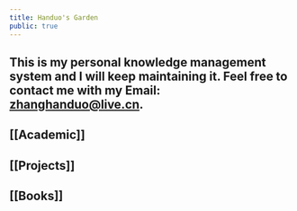 ```yaml
---
title: Handuo's Garden
public: true
---
```


## This is my personal knowledge management system and I will keep maintaining it. Feel free to contact me with my Email: zhanghanduo@live.cn.
## [[Academic]]
## [[Projects]]
## [[Books]]